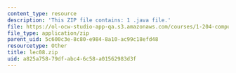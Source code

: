 ```yaml
---
content_type: resource
description: 'This ZIP file contains: 1 .java file.'
file: https://ol-ocw-studio-app-qa.s3.amazonaws.com/courses/1-204-computer-algorithms-in-systems-engineering-spring-2010/a825a75879dfabc46c58a01562983d3f_lec08.zip
file_type: application/zip
parent_uid: 5c600c3e-8c80-e984-8a10-ac99c18efd48
resourcetype: Other
title: lec08.zip
uid: a825a758-79df-abc4-6c58-a01562983d3f
---
```

